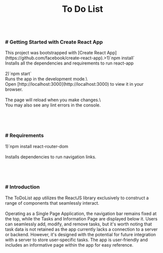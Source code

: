 <h1 align="center">To Do List</h1>

###
<br><br>
<h3 align="left"># Getting Started with Create React App</h3>
<p>This project was bootstrapped with [Create React App](https://github.com/facebook/create-react-app).>1)`npm install`<br>Installs all the dependencies and requirements to run react-app<br><br>2)`npm start`<br>Runs the app in the development mode.\<br>Open [http://localhost:3000](http://localhost:3000) to view it in your browser.<br><br>The page will reload when you make changes.\<br>You may also see any lint errors in the console.</p>

###
<br><br>
<h3 align="left"># Requirements</h3><p>1)`npm install react-router-dom<br><br>Installs dependencies to run navigation links.</p>

###
<br><br>
<h3 align="left">#  Introduction</h3><p>The ToDoList app utilizes the ReactJS library exclusively to construct a range of components that seamlessly interact.<br><br>Operating as a Single Page Application, the navigation bar remains fixed at the top, while the Tasks and Information Page are displayed below it. Users can seamlessly add, modify, and remove tasks, but it's worth noting that task data is not retained as the app currently lacks a connection to a server or backend. However, it's designed with the potential for future integration with a server to store user-specific tasks. The app is user-friendly and includes an informative page within the app for easy reference.</p>

###




